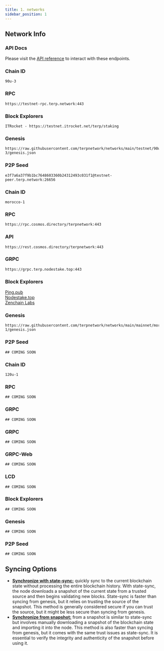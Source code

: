 ```yaml
---
title: 1. networks
sidebar_position: 1
---
```

## Network Info

### API Docs

Please visit the [API reference](/api) to interact with these endpoints. 

<Container>
<Tabs>
<TabItem value="testnet-90u" label="testnet: 90u-3">

### Chain ID
```
90u-3
```
### RPC
```
https://testnet-rpc.terp.network:443
```
### Block Explorers
```
ITRocket - https://testnet.itrocket.net/terp/staking
```
### Genesis
```
https://raw.githubusercontent.com/terpnetwork/networks/main/testnet/90u-3/genesis.json
```
### P2P Seed
```
e3f7a6a37f9b1bc7648603360b24312493c031f1@testnet-peer.terp.network:26656
```

</TabItem>
<TabItem value="mainnet-morocco" label="mainnet: morocco-1">

### Chain ID
```
morocco-1
```
### RPC
```
https://rpc.cosmos.directory/terpnetwork:443
```
### API
```
https://rest.cosmos.directory/terpnetwork:443
```
### GRPC
```
https://grpc.terp.nodestake.top:443
```
### Block Explorers
[Ping.pub](https://ping.pub/terp)\
[Nodestake.top](https://explorer.nodestake.top)\
[Zenchain Labs](https://terp.zenscan.io/)

### Genesis
```
https://raw.githubusercontent.com/terpnetwork/networks/main/mainnet/morocco-1/genesis.json
```
### P2P Seed
```
## COMING SOON
```
</TabItem>
<TabItem value="testnet-120u" label="experimental: 120u-1">

### Chain ID
```
120u-1
```
### RPC
```
## COMING SOON
```
### GRPC
```
## COMING SOON
```
### GRPC
```
## COMING SOON
```
### GRPC-Web
```
## COMING SOON
```
### LCD
```
## COMING SOON
```
### Block Explorers
```
## COMING SOON
```
### Genesis
```
## COMING SOON
```
### P2P Seed
```
## COMING SOON
```
</TabItem></Tabs>
</Container>

## Syncing Options

- [**Synchronize with state-sync:**](./sync-with-state-sync) quickly sync to the current blockchain state without processing the entire blockchain history. With state-sync, the node downloads a snapshot of the current state from a trusted source and then begins validating new blocks. State-sync is faster than syncing from genesis, but it relies on trusting the source of the snapshot. This method is generally considered secure if you can trust the source, but it might be less secure than syncing from genesis.
- [**Synchronize from snapshot:**](./sync-from-snapshot) from a snapshot is similar to state-sync but involves manually downloading a snapshot of the blockchain state and importing it into the node. This method is also faster than syncing from genesis, but it comes with the same trust issues as state-sync. It is essential to verify the integrity and authenticity of the snapshot before using it.